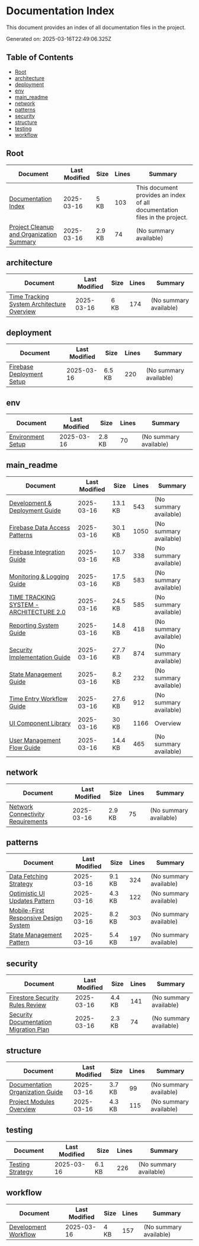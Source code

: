 # Documentation Index

This document provides an index of all documentation files in the project.

Generated on: 2025-03-16T22:49:06.325Z

## Table of Contents

- [Root](#root)
- [architecture](#architecture)
- [deployment](#deployment)
- [env](#env)
- [main_readme](#main_readme)
- [network](#network)
- [patterns](#patterns)
- [security](#security)
- [structure](#structure)
- [testing](#testing)
- [workflow](#workflow)

## Root

| Document | Last Modified | Size | Lines | Summary |
|----------|---------------|------|-------|--------|
| [Documentation Index](./documentation-index.md) | 2025-03-16 | 5 KB | 103 | This document provides an index of all documentation files in the project. |
| [Project Cleanup and Organization Summary](./project-cleanup-summary.md) | 2025-03-16 | 2.9 KB | 74 | (No summary available) |

## architecture

| Document | Last Modified | Size | Lines | Summary |
|----------|---------------|------|-------|--------|
| [Time Tracking System Architecture Overview](./architecture/project-overview.md) | 2025-03-16 | 6 KB | 174 | (No summary available) |

## deployment

| Document | Last Modified | Size | Lines | Summary |
|----------|---------------|------|-------|--------|
| [Firebase Deployment Setup](./deployment/setup.md) | 2025-03-16 | 6.5 KB | 220 | (No summary available) |

## env

| Document | Last Modified | Size | Lines | Summary |
|----------|---------------|------|-------|--------|
| [Environment Setup](./env/setup.md) | 2025-03-16 | 2.8 KB | 70 | (No summary available) |

## main_readme

| Document | Last Modified | Size | Lines | Summary |
|----------|---------------|------|-------|--------|
| [Development & Deployment Guide](./main_readme/development-deployment-guide.md) | 2025-03-16 | 13.1 KB | 543 | (No summary available) |
| [Firebase Data Access Patterns](./main_readme/firebase-data-access-patterns.md) | 2025-03-16 | 30.1 KB | 1050 | (No summary available) |
| [Firebase Integration Guide](./main_readme/firebase-integration-guide.md) | 2025-03-16 | 10.7 KB | 338 | (No summary available) |
| [Monitoring & Logging Guide](./main_readme/monitoring-logging-guide.md) | 2025-03-16 | 17.5 KB | 583 | (No summary available) |
| [TIME TRACKING SYSTEM - ARCHITECTURE 2.0](./main_readme/PROJECT-2.0.md) | 2025-03-16 | 24.5 KB | 585 | (No summary available) |
| [Reporting System Guide](./main_readme/reporting-system-guide.md) | 2025-03-16 | 14.8 KB | 418 | (No summary available) |
| [Security Implementation Guide](./main_readme/security-implementation-guide.md) | 2025-03-16 | 27.7 KB | 874 | (No summary available) |
| [State Management Guide](./main_readme/state-management-guide.md) | 2025-03-16 | 8.2 KB | 232 | (No summary available) |
| [Time Entry Workflow Guide](./main_readme/time-entry-workflow-guide.md) | 2025-03-16 | 27.6 KB | 912 | (No summary available) |
| [UI Component Library](./main_readme/ui-component-library.md) | 2025-03-16 | 30 KB | 1166 | Overview |
| [User Management Flow Guide](./main_readme/user-management-flow.md) | 2025-03-16 | 14.4 KB | 465 | (No summary available) |

## network

| Document | Last Modified | Size | Lines | Summary |
|----------|---------------|------|-------|--------|
| [Network Connectivity Requirements](./network/connectivity.md) | 2025-03-16 | 2.9 KB | 75 | (No summary available) |

## patterns

| Document | Last Modified | Size | Lines | Summary |
|----------|---------------|------|-------|--------|
| [Data Fetching Strategy](./patterns/data-fetching.md) | 2025-03-16 | 9.1 KB | 324 | (No summary available) |
| [Optimistic UI Updates Pattern](./patterns/optimistic-updates.md) | 2025-03-16 | 4.3 KB | 122 | (No summary available) |
| [Mobile-First Responsive Design System](./patterns/responsive-design.md) | 2025-03-16 | 8.2 KB | 303 | (No summary available) |
| [State Management Pattern](./patterns/state-management.md) | 2025-03-16 | 5.4 KB | 197 | (No summary available) |

## security

| Document | Last Modified | Size | Lines | Summary |
|----------|---------------|------|-------|--------|
| [Firestore Security Rules Review](./security/firestore-rules.md) | 2025-03-16 | 4.4 KB | 141 | (No summary available) |
| [Security Documentation Migration Plan](./security/migration-plan.md) | 2025-03-16 | 2.3 KB | 74 | (No summary available) |

## structure

| Document | Last Modified | Size | Lines | Summary |
|----------|---------------|------|-------|--------|
| [Documentation Organization Guide](./structure/documentation-guide.md) | 2025-03-16 | 3.7 KB | 99 | (No summary available) |
| [Project Modules Overview](./structure/modules.md) | 2025-03-16 | 4.3 KB | 115 | (No summary available) |

## testing

| Document | Last Modified | Size | Lines | Summary |
|----------|---------------|------|-------|--------|
| [Testing Strategy](./testing/overview.md) | 2025-03-16 | 6.1 KB | 226 | (No summary available) |

## workflow

| Document | Last Modified | Size | Lines | Summary |
|----------|---------------|------|-------|--------|
| [Development Workflow](./workflow/development.md) | 2025-03-16 | 4 KB | 157 | (No summary available) |

